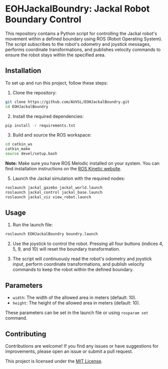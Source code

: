 # EOHJackalBoundry: Jackal Robot Boundary Control

This repository contains a Python script for controlling the Jackal robot's movement within a defined boundary using ROS (Robot Operating System). The script subscribes to the robot's odometry and joystick messages, performs coordinate transformations, and publishes velocity commands to ensure the robot stays within the specified area.

## Installation

To set up and run this project, follow these steps:

1. Clone the repository:

```bash
git clone https://github.com/AUVSL/EOHJackalBoundry.git
cd EOHJackalBoundry
```

2. Install the required dependencies:

```bash
pip install -r requirements.txt
```

3. Build and source the ROS workspace:

```bash
cd catkin_ws
catkin_make
source devel/setup.bash
```

**Note:** Make sure you have ROS Melodic installed on your system. You can find installation instructions on the [ROS Kinetic website](http://wiki.ros.org/melodic/Installation).

5. Launch the Jackal simulation with the required nodes:

```bash
roslaunch jackal_gazebo jackal_world.launch
roslaunch jackal_control jackal_base.launch
roslaunch jackal_viz view_robot.launch
```

## Usage

1. Run the launch file:

```bash
roslaunch EOHJackalBoundry boundry.launch
```

2. Use the joystick to control the robot. Pressing all four buttons (indices 4, 5, 9, and 10) will reset the boundary transformation.

3. The script will continuously read the robot's odometry and joystick input, perform coordinate transformations, and publish velocity commands to keep the robot within the defined boundary.

## Parameters

- `width`: The width of the allowed area in meters (default: 10).
- `height`: The height of the allowed area in meters (default: 10).

These parameters can be set in the launch file or using `rosparam set` command.

## Contributing

Contributions are welcome! If you find any issues or have suggestions for improvements, please open an issue or submit a pull request.

This project is licensed under the [MIT License](LICENSE).
